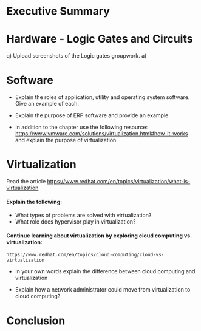 # Executive Summary

# Hardware - Logic Gates and Circuits
q)  Upload screenshots of the Logic gates groupwork.
a)

# Software 
* Explain the roles of application, utility and operating system software. Give an example of each. 

* Explain the purpose of ERP software and provide an example. 

* In addition to the chapter use the following resource:  https://www.vmware.com/solutions/virtualization.html#how-it-works
and explain the purpose of virtualization. 

# Virtualization

Read the article 
https://www.redhat.com/en/topics/virtualization/what-is-virtualization

#### Explain the following: 
* What types of problems are solved with virtualization? 
* What role does hypervisor play in virtualization? 

#### Continue learning about virtualization by exploring cloud computing vs. virtualization: 
    https://www.redhat.com/en/topics/cloud-computing/cloud-vs-virtualization  
 
* In your own words explain the difference between cloud computing and virtualization  

* Explain how a network administrator could move from virtualization to cloud computing? 
 
# Conclusion
